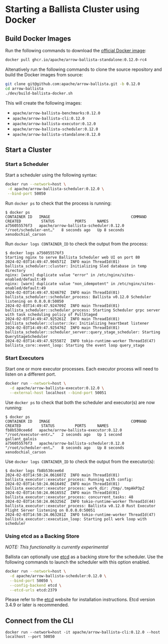 <!---
  Licensed to the Apache Software Foundation (ASF) under one
  or more contributor license agreements.  See the NOTICE file
  distributed with this work for additional information
  regarding copyright ownership.  The ASF licenses this file
  to you under the Apache License, Version 2.0 (the
  "License"); you may not use this file except in compliance
  with the License.  You may obtain a copy of the License at

    http://www.apache.org/licenses/LICENSE-2.0

  Unless required by applicable law or agreed to in writing,
  software distributed under the License is distributed on an
  "AS IS" BASIS, WITHOUT WARRANTIES OR CONDITIONS OF ANY
  KIND, either express or implied.  See the License for the
  specific language governing permissions and limitations
  under the License.
-->

# Starting a Ballista Cluster using Docker

## Build Docker Images

Run the following commands to download the [official Docker image](https://github.com/apache/arrow-ballista/pkgs/container/arrow-ballista-standalone):

```bash
docker pull ghcr.io/apache/arrow-ballista-standalone:0.12.0-rc4
```

Altenatively run the following commands to clone the source repository and build the Docker images from source:

```bash
git clone git@github.com:apache/arrow-ballista.git -b 0.12.0
cd arrow-ballista
./dev/build-ballista-docker.sh
```

This will create the following images:

- `apache/arrow-ballista-benchmarks:0.12.0`
- `apache/arrow-ballista-cli:0.12.0`
- `apache/arrow-ballista-executor:0.12.0`
- `apache/arrow-ballista-scheduler:0.12.0`
- `apache/arrow-ballista-standalone:0.12.0`

## Start a Cluster

### Start a Scheduler

Start a scheduler using the following syntax:

```bash
docker run --network=host \
 -d apache/arrow-ballista-scheduler:0.12.0 \
 --bind-port 50050
```

Run `docker ps` to check that the process is running:

```
$ docker ps
CONTAINER ID   IMAGE                                    COMMAND                  CREATED         STATUS         PORTS     NAMES
a756055576f3   apache/arrow-ballista-scheduler:0.12.0   "/root/scheduler-ent…"   8 seconds ago   Up 8 seconds             xenodochial_carson
```

Run `docker logs CONTAINER_ID` to check the output from the process:

```
$ docker logs a756055576f3
Starting nginx to serve Ballista Scheduler web UI on port 80
2024-02-03T14:49:47.904571Z  INFO main ThreadId(01) ballista_scheduler::cluster: Initializing Sled database in temp directory
nginx: [warn] duplicate value "error" in /etc/nginx/sites-enabled/default:49
nginx: [warn] duplicate value "non_idempotent" in /etc/nginx/sites-enabled/default:49
2024-02-03T14:49:47.924679Z  INFO main ThreadId(01) ballista_scheduler::scheduler_process: Ballista v0.12.0 Scheduler listening on 0.0.0.0:50050
2024-02-03T14:49:47.924709Z  INFO main ThreadId(01) ballista_scheduler::scheduler_process: Starting Scheduler grpc server with task scheduling policy of PullStaged
2024-02-03T14:49:47.925261Z  INFO main ThreadId(01) ballista_scheduler::cluster::kv: Initializing heartbeat listener
2024-02-03T14:49:47.925476Z  INFO main ThreadId(01) ballista_scheduler::scheduler_server::query_stage_scheduler: Starting QueryStageScheduler
2024-02-03T14:49:47.925587Z  INFO tokio-runtime-worker ThreadId(47) ballista_core::event_loop: Starting the event loop query_stage
```

### Start Executors

Start one or more executor processes. Each executor process will need to listen on a different port.

```bash
docker run --network=host \
  -d apache/arrow-ballista-executor:0.12.0 \
  --external-host localhost --bind-port 50051
```

Use `docker ps` to check that both the scheduler and executor(s) are now running:

```
$ docker ps
CONTAINER ID   IMAGE                                    COMMAND                  CREATED         STATUS         PORTS     NAMES
fb8b530cee6d   apache/arrow-ballista-executor:0.12.0    "/root/executor-entr…"   2 seconds ago   Up 1 second              gallant_galois
a756055576f3   apache/arrow-ballista-scheduler:0.12.0   "/root/scheduler-ent…"   8 seconds ago   Up 8 seconds             xenodochial_carson
```

Use `docker logs CONTAINER_ID` to check the output from the executor(s):

```
$ docker logs fb8b530cee6d
2024-02-03T14:50:24.061607Z  INFO main ThreadId(01) ballista_executor::executor_process: Running with config:
2024-02-03T14:50:24.061649Z  INFO main ThreadId(01) ballista_executor::executor_process: work_dir: /tmp/.tmpAkP3pZ
2024-02-03T14:50:24.061655Z  INFO main ThreadId(01) ballista_executor::executor_process: concurrent_tasks: 48
2024-02-03T14:50:24.063256Z  INFO tokio-runtime-worker ThreadId(44) ballista_executor::executor_process: Ballista v0.12.0 Rust Executor Flight Server listening on 0.0.0.0:50051
2024-02-03T14:50:24.063281Z  INFO tokio-runtime-worker ThreadId(47) ballista_executor::execution_loop: Starting poll work loop with scheduler
```

### Using etcd as a Backing Store

_NOTE: This functionality is currently experimental_

Ballista can optionally use [etcd](https://etcd.io/) as a backing store for the scheduler. Use the following commands
to launch the scheduler with this option enabled.

```bash
docker run --network=host \
  -d apache/arrow-ballista-scheduler:0.12.0 \
  --bind-port 50050 \
  --config-backend etcd \
  --etcd-urls etcd:2379
```

Please refer to the [etcd](https://etcd.io/) website for installation instructions. Etcd version 3.4.9 or later is
recommended.

## Connect from the CLI

```shell
docker run --network=host -it apache/arrow-ballista-cli:0.12.0 --host localhost --port 50050
```
